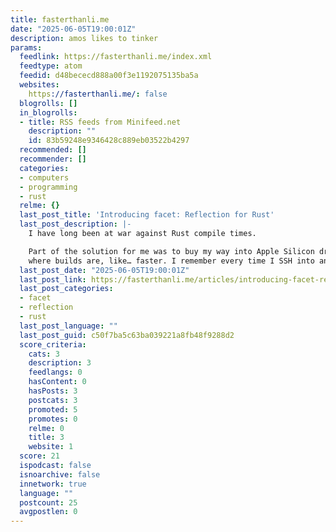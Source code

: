 ```yaml
---
title: fasterthanli.me
date: "2025-06-05T19:00:01Z"
description: amos likes to tinker
params:
  feedlink: https://fasterthanli.me/index.xml
  feedtype: atom
  feedid: d48bececd888a00f3e1192075135ba5a
  websites:
    https://fasterthanli.me/: false
  blogrolls: []
  in_blogrolls:
  - title: RSS feeds from Minifeed.net
    description: ""
    id: 83b59248e9346428c889eb03522b4297
  recommended: []
  recommender: []
  categories:
  - computers
  - programming
  - rust
  relme: {}
  last_post_title: 'Introducing facet: Reflection for Rust'
  last_post_description: |-
    I have long been at war against Rust compile times.

    Part of the solution for me was to buy my way into Apple Silicon dreamland,
    where builds are, like… faster. I remember every time I SSH into an
  last_post_date: "2025-06-05T19:00:01Z"
  last_post_link: https://fasterthanli.me/articles/introducing-facet-reflection-for-rust
  last_post_categories:
  - facet
  - reflection
  - rust
  last_post_language: ""
  last_post_guid: c50f7ba5c63ba039221a8fb48f9288d2
  score_criteria:
    cats: 3
    description: 3
    feedlangs: 0
    hasContent: 0
    hasPosts: 3
    postcats: 3
    promoted: 5
    promotes: 0
    relme: 0
    title: 3
    website: 1
  score: 21
  ispodcast: false
  isnoarchive: false
  innetwork: true
  language: ""
  postcount: 25
  avgpostlen: 0
---
```

